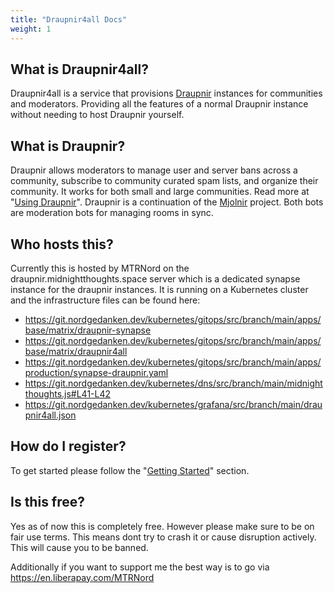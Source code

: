 ```yaml
---
title: "Draupnir4all Docs"
weight: 1
---
```


## What is Draupnir4all?

Draupnir4all is a service that provisions [Draupnir](https://github.com/gnuxie/Draupnir)
instances for communities and moderators.
Providing all the features of a normal Draupnir instance without needing to host Draupnir yourself.

## What is Draupnir?

Draupnir allows moderators to manage user and server bans across a community,
subscribe to community curated spam lists, and organize their community.
It works for both small and large communities. Read more at "[Using Draupnir](/docs/how_to_use_draupnir)".
Draupnir is a continuation of the [Mjolnir](https://github.com/matrix-org/mjolnir) project.
Both bots are moderation bots for managing rooms in sync.

## Who hosts this?

Currently this is hosted by MTRNord on the draupnir.midnightthoughts.space server which is a
dedicated synapse instance for the draupnir instances. It is running on a Kubernetes cluster and
the infrastructure files can be found here:

- <https://git.nordgedanken.dev/kubernetes/gitops/src/branch/main/apps/base/matrix/draupnir-synapse>
- <https://git.nordgedanken.dev/kubernetes/gitops/src/branch/main/apps/base/matrix/draupnir4all>
- <https://git.nordgedanken.dev/kubernetes/gitops/src/branch/main/apps/production/synapse-draupnir.yaml>
- <https://git.nordgedanken.dev/kubernetes/dns/src/branch/main/midnightthoughts.js#L41-L42>
- <https://git.nordgedanken.dev/kubernetes/grafana/src/branch/main/draupnir4all.json>

## How do I register?

To get started please follow the "[Getting Started](/docs/getting_started)" section.

## Is this free?

Yes as of now this is completely free. However please make sure to be on fair use terms.
This means dont try to crash it or cause disruption actively. This will cause you to be banned.

Additionally if you want to support me the best way is to go via <https://en.liberapay.com/MTRNord>
